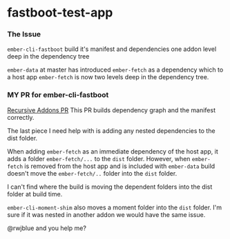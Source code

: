 # fastboot-test-app

### The Issue
`ember-cli-fastboot` build it's manifest and dependencies one addon level deep in the dependency tree

`ember-data` at master has introduced `ember-fetch` as a dependency which to a host app `ember-fetch` is now two levels deep in the dependency tree.

### MY PR for ember-cli-fastboot
[Recursive Addons PR](https://github.com/kiwiupover/ember-cli-fastboot/pull/2/files)
This PR builds dependency graph and the manifest correctly. 

The last piece I need help with is adding any nested dependencies to the dist folder.

When adding `ember-fetch` as an immediate dependency of the host app, it adds a folder `ember-fetch/...` to the `dist` folder. However, when `ember-fetch` is removed from the host app and is included with `ember-data` build doesn't move the `ember-fetch/..` folder into the `dist` folder.

I can't find where the build is moving the dependent folders into the dist folder at build time.

`ember-cli-moment-shim` also moves a moment folder into the `dist` folder.  I'm sure if it was nested in another addon we would have the same issue.

@rwjblue and you help me?
